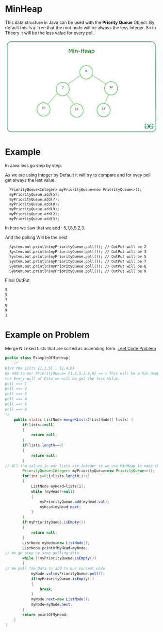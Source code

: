 # MinHeap 
This data structure in Java can be used with the **Priority Queue** 
Object. By default this is a Tree that the root node will be always
the less Integer. So in Theory it will be the less value for every poll.

![](MinHeap.png)

# Example
In Java less go step by step. 

As we are using Integer by Default it will try to compare and 
for evey poll get always the lest value. 

      PriorityQueue<Integer> myPriorityQueue=new PriorityQueue<>();
      myPriorityQueue.add(5);
      myPriorityQueue.add(7);
      myPriorityQueue.add(8);
      myPriorityQueue.add(9);
      myPriorityQueue.add(2);
      myPriorityQueue.add(3);

In here we saw that we add : 5,7,8,9,2,3. 

And the polling Will be the next

      System.out.println(myPriorityQueue.poll()); // OutPut will be 2
      System.out.println(myPriorityQueue.poll()); // OutPut will be 3
      System.out.println(myPriorityQueue.poll()); // OutPut will be 5
      System.out.println(myPriorityQueue.poll()); // OutPut will be 7
      System.out.println(myPriorityQueue.poll()); // OutPut will be 8
      System.out.println(myPriorityQueue.poll()); // OutPut will be 9

Final OutPut  
```2  
3  
5  
7  
8  
9 
1
```

# Example on Problem 
Merge N Lnked Lists that are sorted as ascending form. 
[Leet Code Problem  ](https://leetcode.com/problems/merge-k-sorted-lists/submissions/)
 
```java
public class ExampleOfMinHeap{
    /*
Give the Lists {1,3,5} , {2,4,6}
We add to our PriorityQueue= {1,3,5,2,4,6} == > This will be a Min Heap.
For Every poll of Data we will be get the less Value.
poll ==> 1
poll ==> 2
poll ==> 3
poll ==> 4
poll ==> 5
poll ==> 6        
*/
    public static ListNode mergeKLists2(ListNode[] lists) {
        if(lists==null)
        {
            return null;
        }
        if(lists.length==0)
        {
            return null;
        }
// All the values in our lists are Integer so we use MinHeap to make this work
        PriorityQueue<Integer> myPriorityQueue=new PriorityQueue<>();
        for(int i=0;i<lists.length;i++)
        {
            ListNode myHead=lists[i];
            while (myHead!=null)
            {
                myPriorityQueue.add(myHead.val);
                myHead=myHead.next;
            }
        }
        if(myPriorityQueue.isEmpty())
        {
            return null;
        }
        ListNode myNode=new ListNode();
        ListNode pointOfMyHead=myNode;
// We go step by step polling data
        while (!myPriorityQueue.isEmpty())
        {
// We poll the Data to add to our current node
            myNode.val=myPriorityQueue.poll();
            if(myPriorityQueue.isEmpty())
            {
                break;
            }
            myNode.next=new ListNode();
            myNode=myNode.next;
        }
        return pointOfMyHead;
    }
}
```